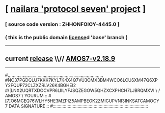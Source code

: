 
# [ [nailara 'protocol seven' project](http://nailara.network/) ]

### [ source code version : ZHHONFOIOY-4445.0 ]

### ( this is the public domain [license](../license)d 'base' branch )
---
## current [release](https://github.com/nailara-technologies/protocol-7/releases) \\\\// [AMOS7-v2.18.9](https://github.com/nailara-technologies/protocol-7/releases/tag/AMOS7-v2.18.9)
---

#,,.,,..,,.,.,.,,,..,,...,...,,,,,,.,,,..,.,,,..,,...,...,,.,,,..,,,,,...,,..,
#NC37PGDQLU7KKK7KYL7K4X4Q7VU3OMX3BM4WCO6LCU6XM47Q6XPY2FQUP72CLZXZRLV26K4BGHEI2
#\\\|LNX2UQRTXDOCVPR6LIILYFJSQZEGOW5QHZXCXPHCH7LJBRQMXVI \ / AMOS7 \ YOURUM ::
#\[7]O6MCEQ76WLHY5HE3MZPIZ5AMPBEOK2ZMIGUPVNI3INKSATCAMOCY 7  DATA SIGNATURE ::
#:::::::::::::::::::::::::::::::::::::::::::::::::::::::::::::::::::::::::::::
